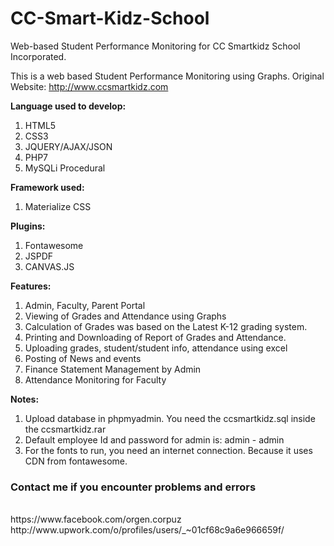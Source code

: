 # CC-Smart-Kidz-School
Web-based Student Performance Monitoring for CC Smartkidz School Incorporated.

This is a web based Student Performance Monitoring using Graphs. 
Original Website: http://www.ccsmartkidz.com

<b>Language used to develop:</b> <br />
1. HTML5 <br />
2. CSS3 <br />
3. JQUERY/AJAX/JSON <br />
4. PHP7 <br />
5. MySQLi Procedural <br />

<b>Framework used:</b> <br />
1. Materialize CSS <br />

<b>Plugins:</b> <br />
1. Fontawesome<br />
2. JSPDF<br />
3. CANVAS.JS<br />

<b>Features:</b><br />
1. Admin, Faculty, Parent Portal<br />
2. Viewing of Grades and Attendance using Graphs<br />
3. Calculation of Grades was based on the Latest K-12 grading system.<br /> 
4. Printing and Downloading of Report of Grades and Attendance.<br />
5. Uploading grades, student/student info, attendance using excel<br />
6. Posting of News and events<br />
7. Finance Statement Management by Admin<br />
8. Attendance Monitoring for Faculty<br />

<b>Notes:</b><br />

1. Upload database in phpmyadmin. You need the ccsmartkidz.sql inside the ccsmartkidz.rar<br />
2. Default employee Id and password for admin is: admin - admin<br />
3. For the fonts to run, you need an internet connection. Because it uses CDN from fontawesome.<br />


<h3>Contact me if you encounter problems and errors</h3><br />
https://www.facebook.com/orgen.corpuz<br />
http://www.upwork.com/o/profiles/users/_~01cf68c9a6e966659f/<br />
